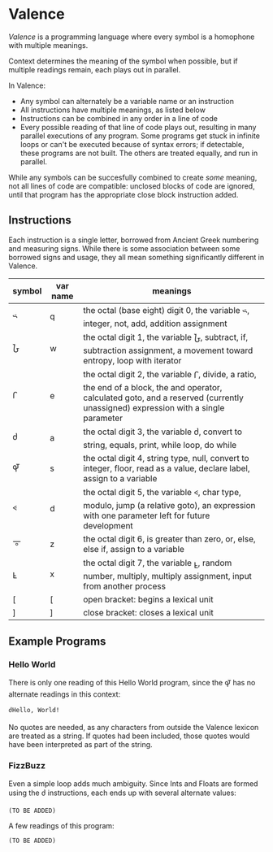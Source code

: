 # Valence

*Valence* is a programming language where every symbol is a homophone with multiple meanings. 

Context determines the meaning of the symbol when possible, but if multiple readings remain, each plays out in parallel.

In Valence:
* Any symbol can alternately be a variable name or an instruction
* All instructions have multiple meanings, as listed below
* Instructions can be combined in any order in a line of code
* Every possible reading of that line of code plays out, resulting in many parallel executions of any program. Some programs get stuck in infinite loops or can't be executed because of syntax errors; if detectable, these programs are not built. The others are treated equally, and run in parallel.

While any symbols can be succesfully combined to create *some* meaning, not all lines of code are compatible: unclosed blocks of code are ignored, until that program has the appropriate close block instruction added. 

## Instructions

Each instruction is a single letter, borrowed from Ancient Greek numbering and measuring signs. While there is some association between some borrowed signs and usage, they all mean something significantly different in Valence.

symbol | var name | meanings |
---|---|---|
𐅶 | q | the octal (base eight) digit 0, the variable 𐅶, integer, not, add, addition assignment
𐆇 | w | the octal digit 1, the variable 𐆇, subtract, if, subtraction assignment, a movement toward entropy, loop with iterator
𐅾 | e | the octal digit 2, the variable 𐅾, divide, a ratio, the end of a block, the and operator, calculated goto, and a reserved (currently unassigned) expression with a single parameter
𐆋 | a | the octal digit 3, the variable 𐆋, convert to string, equals, print, while loop, do while
𐆉 | s | the octal digit 4, string type, null, convert to integer, floor, read as a value, declare label, assign to a variable
𐅻 | d | the octal digit 5, the variable 𐅻, char type, modulo, jump (a relative goto), an expression with one parameter left for future development
𐆊 | z | the octal digit 6, is greater than zero, or, else, else if, assign to a variable
𐆁 | x | the octal digit 7, the variable 𐆁, random number, multiply, multiply assignment, input from another process
[ | [ | open bracket: begins a lexical unit
] | ] | close bracket: closes a lexical unit

## Example Programs

### Hello World

There is only one reading of this Hello World program, since the 𐆉 has no alternate readings in this context:

    𐆋Hello, World!

No quotes are needed, as any characters from outside the Valence lexicon are treated as a string. If quotes had been included, those quotes would have been interpreted as part of the string.

### FizzBuzz

Even a simple loop adds much ambiguity. Since Ints and Floats are formed using the 𐆋 instructions, each ends up with several alternate values:

    (TO BE ADDED)

A few readings of this program:

    (TO BE ADDED)
